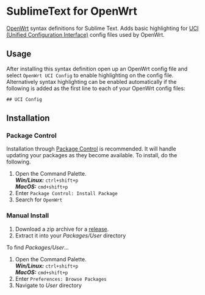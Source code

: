 # SublimeText for OpenWrt

[OpenWrt](https://openwrt.org) syntax definitions for Sublime Text. Adds basic highlighting for [UCI (Unified Configuration Interface)](https://openwrt.org/docs/guide-user/base-system/uci) config files used by OpenWrt.

## Usage

After installing this syntax definition open up an OpenWrt config file and select `OpenWrt UCI Config` to enable highlighting on the config file. Alternatively syntax highlighting can be enabled automatically if the following is added as the first line to each of your OpenWrt config files:

```
## UCI Config
```

## Installation

### Package Control

Installation through [Package Control](https://packagecontrol.io/installation) is recommended. It will handle updating your packages as they become available. To install, do the following.

1. Open the Command Palette.\
 _**Win/Linux:**_ `ctrl+shift+p`\
 _**MacOS:**_ `cmd+shift+p`
2. Enter `Package Control: Install Package`
3. Search for `OpenWrt`

### Manual Install

1. Download a zip archive for a [release](https://github.com/xyu/sublime-openwrt/releases).
2. Extract it into your _Packages/User_ directory

To find _Packages/User_...

1. Open the Command Palette.\
 _**Win/Linux:**_ `ctrl+shift+p`\
 _**MacOS:**_ `cmd+shift+p`
2. Enter `Preferences: Browse Packages`
3. Navigate to _User_ directory
